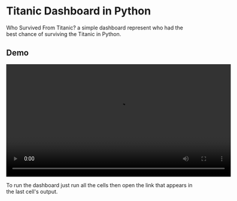 # Titanic Dashboard in Python
Who Survived From Titanic? a simple dashboard represent who had the best chance of surviving the Titanic in Python.

## Demo
<video width="600" controls>
  <source src="https://github.com/xAbdallahGaber/Titanic-Dashboard-Python/blob/bea7d4c2f54bc13f127c6df8f03ad81116578dd1/Demo.mp4?raw=true" type="video/mp4">
</video>


To run the dashboard just run all the cells then open the link that appears in the last cell's output.


